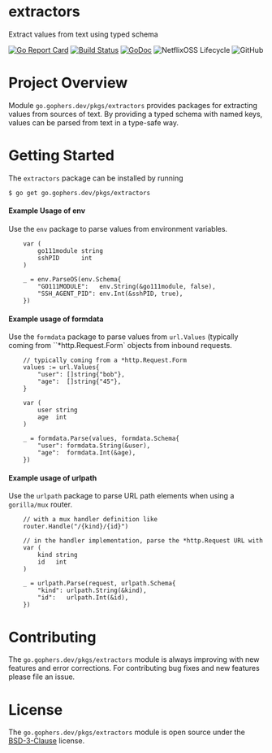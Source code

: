 extractors
==========

Extract values from text using typed schema

[![Go Report Card](https://goreportcard.com/badge/go.gophers.dev/pkgs/extractors)](https://goreportcard.com/report/go.gophers.dev/pkgs/extractors)
[![Build Status](https://travis-ci.com/shoenig/extractors.svg?branch=master)](https://travis-ci.com/shoenig/extractors)
[![GoDoc](https://godoc.org/go.gophers.dev/pkgs/extractors?status.svg)](https://godoc.org/go.gophers.dev/pkgs/extractors)
![NetflixOSS Lifecycle](https://img.shields.io/osslifecycle/shoenig/extractors.svg)
![GitHub](https://img.shields.io/github/license/shoenig/extractors.svg)

# Project Overview

Module `go.gophers.dev/pkgs/extractors` provides packages for extracting values
from sources of text. By providing a typed schema with named keys, values can
be parsed from text in a type-safe way.

# Getting Started

The `extractors` package can be installed by running
```
$ go get go.gophers.dev/pkgs/extractors
```

#### Example Usage of env
Use the `env` package to parse values from environment variables.
```
	var (
		go111module string
		sshPID      int
	)

	_ = env.ParseOS(env.Schema{
		"GO111MODULE":   env.String(&go111module, false),
		"SSH_AGENT_PID": env.Int(&sshPID, true),
	})

```

#### Example usage of formdata
Use the `formdata` package to parse values from `url.Values` (typically coming
from ``*http.Request.Form` objects from inbound requests.
```
	// typically coming from a *http.Request.Form
	values := url.Values{
		"user": []string{"bob"},
		"age":  []string{"45"},
	}

	var (
		user string
		age  int
	)

	_ = formdata.Parse(values, formdata.Schema{
		"user": formdata.String(&user),
		"age":  formdata.Int(&age),
	})
```

#### Example usage of urlpath
Use the `urlpath` package to parse URL path elements when using a `gorilla/mux`
router.
```
	// with a mux handler definition like
	router.Handle("/{kind}/{id}")

	// in the handler implementation, parse the *http.Request URL with
	var (
		kind string
		id   int
	)

	_ = urlpath.Parse(request, urlpath.Schema{
		"kind": urlpath.String(&kind),
		"id":   urlpath.Int(&id),
	})
```

# Contributing

The `go.gophers.dev/pkgs/extractors` module is always improving with new features
and error corrections. For contributing bug fixes and new features please file an issue.

# License

The `go.gophers.dev/pkgs/extractors` module is open source under the [BSD-3-Clause](LICENSE) license.